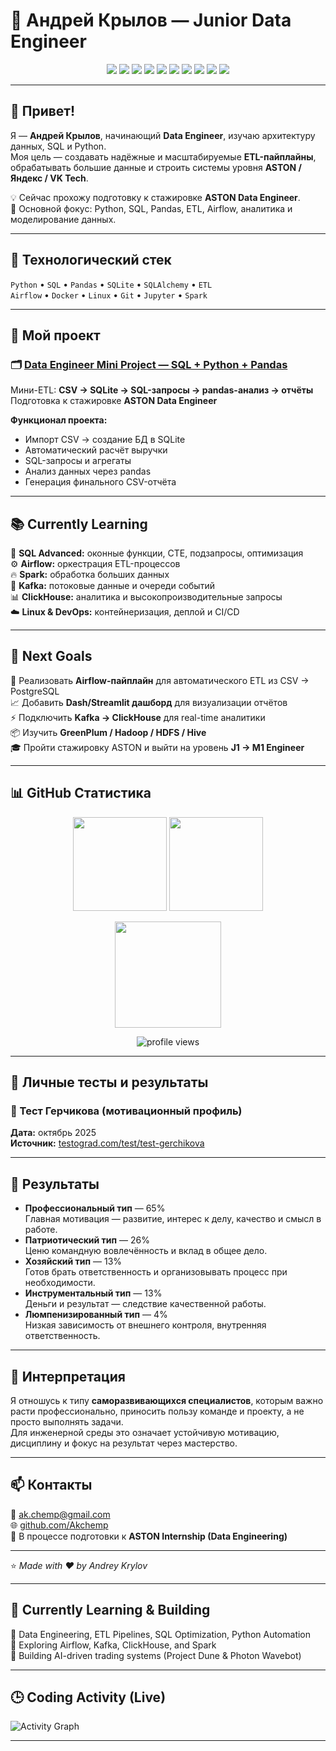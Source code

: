 # 🧠 Андрей Крылов — Junior Data Engineer  

<p align="center">
  <img src="https://img.shields.io/badge/Python-3.12-blue?logo=python&logoColor=white" />
  <img src="https://img.shields.io/badge/SQL-Advanced-0a95ff?logo=postgresql&logoColor=white" />
  <img src="https://img.shields.io/badge/Pandas-Data%20Analysis-150458?logo=pandas&logoColor=white" />
  <img src="https://img.shields.io/badge/SQLite-Embedded%20DB-003B57?logo=sqlite&logoColor=white" />
  <img src="https://img.shields.io/badge/SQLAlchemy-ORM-EF3E3E?logo=databricks&logoColor=white" />
  <img src="https://img.shields.io/badge/Jupyter-Lab-F37626?logo=jupyter&logoColor=white" />
  <img src="https://img.shields.io/badge/Docker-Containerization-2496ED?logo=docker&logoColor=white" />
  <img src="https://img.shields.io/badge/Linux-Terminal-000000?logo=linux&logoColor=white" />
  <img src="https://img.shields.io/badge/Airflow-ETL-017CEE?logo=apacheairflow&logoColor=white" />
  <img src="https://img.shields.io/badge/Spark-Big%20Data-E25A1C?logo=apachespark&logoColor=white" />
</p>

---

## 👋 Привет!  

Я — **Андрей Крылов**, начинающий **Data Engineer**, изучаю архитектуру данных, SQL и Python.  
Моя цель — создавать надёжные и масштабируемые **ETL-пайплайны**,  
обрабатывать большие данные и строить системы уровня **ASTON / Яндекс / VK Tech**.

💡 Сейчас прохожу подготовку к стажировке **ASTON Data Engineer**.  
🎯 Основной фокус: Python, SQL, Pandas, ETL, Airflow, аналитика и моделирование данных.  

---

## 🧰 Технологический стек  

`Python` • `SQL` • `Pandas` • `SQLite` • `SQLAlchemy` • `ETL`  
`Airflow` • `Docker` • `Linux` • `Git` • `Jupyter` • `Spark`  

---

## 🚀 Мой проект  

### 🗂️ [Data Engineer Mini Project — SQL + Python + Pandas](https://github.com/Akchemp/data-engineer-mini-project)  

Мини-ETL: **CSV → SQLite → SQL-запросы → pandas-анализ → отчёты**  
Подготовка к стажировке **ASTON Data Engineer**  

**Функционал проекта:**
- Импорт CSV → создание БД в SQLite  
- Автоматический расчёт выручки  
- SQL-запросы и агрегаты  
- Анализ данных через pandas  
- Генерация финального CSV-отчёта  

---

## 📚 Currently Learning  

🧩 **SQL Advanced:** оконные функции, CTE, подзапросы, оптимизация  
⚙️ **Airflow:** оркестрация ETL-процессов  
🔥 **Spark:** обработка больших данных  
📡 **Kafka:** потоковые данные и очереди событий  
📊 **ClickHouse:** аналитика и высокопроизводительные запросы  
☁️ **Linux & DevOps:** контейнеризация, деплой и CI/CD  

---

## 🎯 Next Goals  

🚀 Реализовать **Airflow-пайплайн** для автоматического ETL из CSV → PostgreSQL  
📈 Добавить **Dash/Streamlit дашборд** для визуализации отчётов  
⚡ Подключить **Kafka → ClickHouse** для real-time аналитики  
📦 Изучить **GreenPlum / Hadoop / HDFS / Hive**  
🎓 Пройти стажировку ASTON и выйти на уровень **J1 → M1 Engineer**  

---

## 📊 GitHub Статистика  

<p align="center">
  <img src="https://github-readme-stats.vercel.app/api?username=Akchemp&show_icons=true&theme=tokyonight" height="150" />
  <img src="https://github-readme-stats.vercel.app/api/top-langs/?username=Akchemp&layout=compact&theme=tokyonight" height="150" />
</p>

<p align="center">
  <img src="https://streak-stats.demolab.com?user=Akchemp&theme=tokyonight&hide_border=false" height="170" />
</p>

<p align="center">
  <img src="https://komarev.com/ghpvc/?username=Akchemp&style=flat&color=blue" alt="profile views"/>
</p>

---

## 💼 Личные тесты и результаты

### 🧠 Тест Герчикова (мотивационный профиль)
**Дата:** октябрь 2025  
**Источник:** [testograd.com/test/test-gerchikova](https://testograd.com/test/test-gerchikova)

---

## 🧩 Результаты
- **Профессиональный тип** — 65%  
  Главная мотивация — развитие, интерес к делу, качество и смысл в работе.
- **Патриотический тип** — 26%  
  Ценю командную вовлечённость и вклад в общее дело.
- **Хозяйский тип** — 13%  
  Готов брать ответственность и организовывать процесс при необходимости.
- **Инструментальный тип** — 13%  
  Деньги и результат — следствие качественной работы.
- **Люмпенизированный тип** — 4%  
  Низкая зависимость от внешнего контроля, внутренняя ответственность.

---

## 💬 Интерпретация
Я отношусь к типу **саморазвивающихся специалистов**, которым важно расти профессионально, приносить пользу команде и проекту, а не просто выполнять задачи.  
Для инженерной среды это означает устойчивую мотивацию, дисциплину и фокус на результат через мастерство.

---

## 📫 Контакты  

📧 [ak.chemp@gmail.com](mailto:ak.chemp@gmail.com)  
🌐 [github.com/Akchemp](https://github.com/Akchemp)  
💼 В процессе подготовки к **ASTON Internship (Data Engineering)**  

---

⭐ *Made with ❤️ by Andrey Krylov*

---

## 🧠 Currently Learning & Building
🚀 Data Engineering, ETL Pipelines, SQL Optimization, Python Automation  
🧩 Exploring Airflow, Kafka, ClickHouse, and Spark  
🤖 Building AI-driven trading systems (Project Dune & Photon Wavebot)  

---


## 🕒 Coding Activity (Live)
![Activity Graph](https://github-readme-activity-graph.vercel.app/graph?username=Akchemp&theme=tokyo-night)

---
